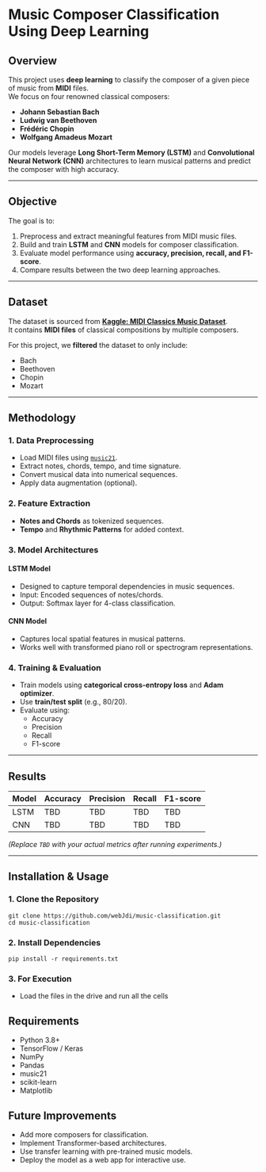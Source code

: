 # Music Composer Classification Using Deep Learning

## Overview
This project uses **deep learning** to classify the composer of a given piece of music from **MIDI** files.  
We focus on four renowned classical composers:

- **Johann Sebastian Bach**
- **Ludwig van Beethoven**
- **Frédéric Chopin**
- **Wolfgang Amadeus Mozart**

Our models leverage **Long Short-Term Memory (LSTM)** and **Convolutional Neural Network (CNN)** architectures to learn musical patterns and predict the composer with high accuracy.

---

## Objective
The goal is to:
1. Preprocess and extract meaningful features from MIDI music files.
2. Build and train **LSTM** and **CNN** models for composer classification.
3. Evaluate model performance using **accuracy, precision, recall, and F1-score**.
4. Compare results between the two deep learning approaches.

---

## Dataset
The dataset is sourced from **[Kaggle: MIDI Classics Music Dataset](https://www.kaggle.com/)**.  
It contains **MIDI files** of classical compositions by multiple composers.  

For this project, we **filtered** the dataset to only include:
- Bach  
- Beethoven  
- Chopin  
- Mozart  

---

## Methodology

### 1. Data Preprocessing
- Load MIDI files using [`music21`](https://web.mit.edu/music21/).
- Extract notes, chords, tempo, and time signature.
- Convert musical data into numerical sequences.
- Apply data augmentation (optional).

### 2. Feature Extraction
- **Notes and Chords** as tokenized sequences.
- **Tempo** and **Rhythmic Patterns** for added context.

### 3. Model Architectures
#### **LSTM Model**
- Designed to capture temporal dependencies in music sequences.
- Input: Encoded sequences of notes/chords.
- Output: Softmax layer for 4-class classification.

#### **CNN Model**
- Captures local spatial features in musical patterns.
- Works well with transformed piano roll or spectrogram representations.

### 4. Training & Evaluation
- Train models using **categorical cross-entropy loss** and **Adam optimizer**.
- Use **train/test split** (e.g., 80/20).
- Evaluate using:
  - Accuracy
  - Precision
  - Recall
  - F1-score

---

## Results
| Model  | Accuracy | Precision | Recall | F1-score |
|--------|----------|-----------|--------|----------|
| LSTM   | TBD      | TBD       | TBD    | TBD      |
| CNN    | TBD      | TBD       | TBD    | TBD      |

*(Replace `TBD` with your actual metrics after running experiments.)*

---

## Installation & Usage

### **1. Clone the Repository**
```
git clone https://github.com/webJdi/music-classification.git
cd music-classification
```
### **2. Install Dependencies**
```
pip install -r requirements.txt
```
### **3. For Execution**

- Load the files in the drive and run all the cells

## Requirements

- Python 3.8+
- TensorFlow / Keras
- NumPy
- Pandas
- music21
- scikit-learn
- Matplotlib

## Future Improvements

- Add more composers for classification.
- Implement Transformer-based architectures.
- Use transfer learning with pre-trained music models.
- Deploy the model as a web app for interactive use.




